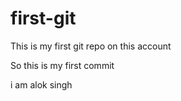 # first-git
This is my first git repo on this account


So this is my first commit

i am alok singh

